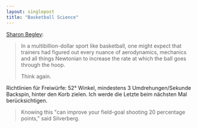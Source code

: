 ```yaml
---
layout: singlepost
title: "Basketball Science"
---
```


[Sharon Begley](http://www.msnbc.msn.com/id/48270436/ns/technology_and_science-science):
>In a multibillion-dollar sport like basketball, one might expect that trainers had figured out every nuance of aerodynamics, mechanics and all things Newtonian to increase the rate at which the ball goes through the hoop.
>
>Think again.

Richtlinien für Freiwürfe: 52° Winkel, mindestens 3 Umdrehungen/Sekunde Backspin, hinter den Korb zielen. Ich werde die Letzte beim nächsten Mal berücksichtigen.

>Knowing this "can improve your field-goal shooting 20 percentage points," said Silverberg.